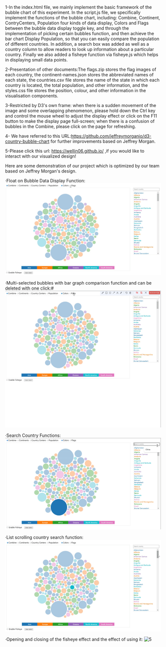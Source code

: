 1-In the index.html file, we mainly implement the basic framework of the bubble chart of this experiment. In the script.js file, we specifically implement the functions of the bubble chart, including: Combine, Continent, ContryCenters, Population four kinds of data display, Colors and Flags between the bubble data display toggle key, and through the implementation of picking certain bubbles function, and then achieve the bar chart Display Population, so that you can easily compare the population of different countries. In addition, a search box was added as well as a country column to allow readers to look up information about a particular country. Finally we also added a fisheye function via fisheye.js which helps in displaying small data points.

2-Presentation of other documents:The flags.zip stores the flag images of each country, the continent-names.json stores the abbreviated names of each state, the countries.csv file stores the name of the state in which each country is located, the total population, and other information, and the styles.css file stores the position, colour, and other information in the visualisation components.

3-Restricted by D3's own frame: when there is a sudden movement of the image and some overlapping phenomenon, please hold down the Ctrl key and control the mouse wheel to adjust the display effect or click on the F11 button to make the display page full-screen; when there is a confusion of bubbles in the Combine, please click on the page for refreshing.

4- We have referred to this URL:https://github.com/jeffreymorganio/d3-country-bubble-chart for further improvements based on Jeffrey Morgan.

5-Please click this url: https://wellin06.github.io/ ,if you would like to interact with our visualized design!

Here are some demonstration of our project which is optimized by our team based on Jeffrey Morgan's design.

·Float on Bubble Data Display Function:
![1](https://github.com/WEllin06/A-Bubble-Chart-With-Tremendous-Function/blob/main/1-Float%20on%20Bubble%20Data%20Display%20Function.gif?raw=true)

·Multi-selected bubbles with bar graph comparison function and can be deleted with one click:#
![2](https://github.com/WEllin06/A-Bubble-Chart-With-Tremendous-Function/blob/main/2-Multiple%20choice%20of%20bubbles%20and%20can%20be%20compared%20with%20the%20bar%20graph%20function%20and%20can%20be%20deleted%20with%20one%20click%20function.gif)

·Search Country Functions:
![3](https://github.com/WEllin06/A-Bubble-Chart-With-Tremendous-Function/blob/main/3-Search%20country%20function.gif)

·List scrolling country search function:
![4](https://github.com/WEllin06/A-Bubble-Chart-With-Tremendous-Function/blob/main/4-List%20scrolling%20query%20country%20function.gif)

·Opening and closing of the fisheye effect and the effect of using it:
![5](https://github.com/WEllin06/A-Bubble-Chart-With-Tremendous-Function/blob/main/5-Fisheye%20effect%20opening%20and%20closing%20and%20usage%20effects.gif)




